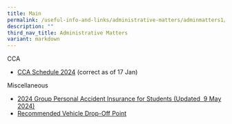 ```yaml
---
title: Main
permalink: /useful-info-and-links/administrative-matters/adminmatters1/
description: ""
third_nav_title: Administrative Matters
variant: markdown
---
```

CCA

* [CCA Schedule 2024](/files/Admin%20Matters%202024/CCA_Schedule_and_Venues__a_a_17Jan2024_.pdf) (correct as of 17 Jan)

Miscellaneous

* [2024 Group Personal Accident Insurance for Students (Updated  9 May 2024)](/files/Product_Fact_Sheet__Year_2024_May__Revised.pdf)
* [Recommended Vehicle Drop-Off Point](/files/Recommended%20Drop%20Off%20Point.pdf)
[]()